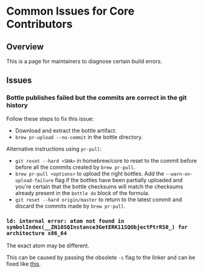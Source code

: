 # Common Issues for Core Contributors

## Overview

This is a page for maintainers to diagnose certain build errors.

## Issues

### Bottle publishes failed but the commits are correct in the git history

Follow these steps to fix this issue:

* Download and extract the bottle artifact.
* `brew pr-upload --no-commit` in the bottle directory.

Alternative instructions using `pr-pull`:

* `git reset --hard <SHA>` in homebrew/core to reset to the commit before before all the commits created by `brew pr-pull`.
* `brew pr-pull <options>` to upload the right bottles. Add the `--warn-on-upload-failure` flag if the bottles have been partially uploaded and you're certain that the bottle checksums will match the checksums already present in the `bottle do` block of the formula.
* `git reset --hard origin/master` to return to the latest commit and discard the commits made by `brew pr-pull`.

### `ld: internal error: atom not found in symbolIndex(__ZN10SQInstance3GetERK11SQObjectPtrRS0_) for architecture x86_64`

The exact atom may be different.

This can be caused by passing the obsolete `-s` flag to the linker and can be fixed like [this](https://github.com/Homebrew/homebrew-core/commit/c4ad981d788b21a406a6efe7748f2922986919a8).
